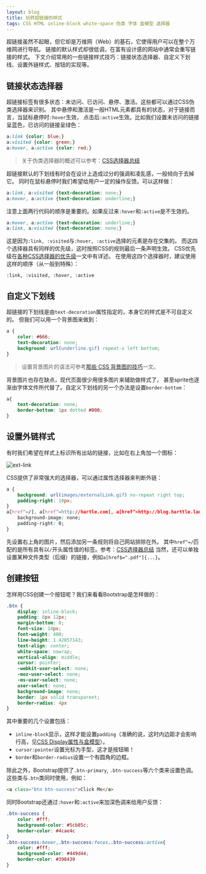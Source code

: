 ```yaml
---
layout: blog
title: 玩转超链接的样式
tags: CSS HTML inline-block white-space 伪类 字体 盒模型 选择器
---
```


超链接虽然不起眼，但它却是万维网（Web）的基石，它使得用户可以在整个万维网进行导航。
链接的默认样式却很低调，在富有设计感的网站中通常会重写链接的样式。
下文介绍常用的一些链接样式技巧：链接状态选择器、自定义下划线、设置外链样式、按钮的实现等。

## 链接状态选择器

超链接标签有很多状态：未访问、已访问、悬停、激活。这些都可以通过CSS伪类选择器来识别。
其中悬停和激活是一般HTML元素都具有的状态，对于链接而言，当鼠标悬停时`:hover`生效，
点击后`:active`生效。比如我们设置未访问的链接呈蓝色，已访问的链接呈绿色：

```css
a:link {color: blue;}
a:visited {color: green;}
a:hover, a:active {color: red;}
```

<!--more-->

> 关于伪类选择器的概述可以参考：[CSS选择器总结][selector]

超链接默认的下划线有时会在设计上造成过分的强调和凌乱感，一般倾向于去掉它。
同时在鼠标悬停时我们希望给用户一定的操作反馈。可以这样做：

```css
a:link, a:visited {text-decoration: none;}
a:hover, a:active {text-decoration: underline;}
```

注意上面两行代码的顺序是重要的。如果反过来`:hover`和`:active`是不生效的。

```css
a:hover, a:active {text-decoration: underline;}
a:link, a:visited {text-decoration: none;}
```

这是因为`:link, :visited`与`:hover, :active`选择的元素是存在交集的。
而这四个选择器具有同样的优先级，这时按照CSS的规则最后一条声明生效。
CSS优先级在[各种CSS选择器的优先级][css-prior]一文中有详述。
在使用这四个选择器时，建议使用这样的顺序（从一般到特殊）：

```
:link, :visited, :hover, :active
```

## 自定义下划线

超链接的下划线是由`text-decoration`属性指定的，本身它的样式是不可自定义的。
但我们可以用一个背景图来做到：

```css
a {
    color: #666;
    text-decoration: none;
    background: url(underline.gif) repeat-x left bottom;
}
```

> 设置背景图片的语法可参考[那些 CSS 背景图的技巧][bg]一文。

背景图片也存在缺点，现代页面很少用很多图片来辅助做样式了，
甚至sprite也逐渐由字体文件所代替了。自定义下划线的另一个办法是设置`border-bottom`：

```css
a{
    text-decoration: none;
    border-bottom: 1px dotted #000;
}
```

## 设置外链样式

有时我们希望在样式上标识所有出站的链接，比如在右上角加一个图标：

![ext-link][ext-link]

CSS提供了非常强大的选择器，可以通过属性选择器来判断外链：

```css
a {
    background: url(images/externalLink.gif) no-repeat right top;
    padding-right: 10px;
}
a[href^=/], a[href^=http://hartle.com], a[href^=http://blog.harttle.land]{
    background-image: none;
    padding-right: 0;
}
```

先设置右上角的图片，然后添加另一条规则将自己网站排除在外。
其中`href^=/`匹配的是所有具有以`/`开头属性值的标签。参考：[CSS选择器总结][selector]
当然，还可以单独设置某种文件类型（后缀）的链接，例如`a[href$=".pdf"]{...}`。

## 创建按钮

怎样用CSS创建一个按钮呢？我们来看看Bootstrap是怎样做的：

```css
.btn {
    display: inline-block;
    padding: 6px 12px;
    margin-bottom: 0;
    font-size: 14px;
    font-weight: 400;
    line-height: 1.42857143;
    text-align: center;
    white-space: nowrap;
    vertical-align: middle;
    cursor: pointer;
    -webkit-user-select: none;
    -moz-user-select: none;
    -ms-user-select: none;
    user-select: none;
    background-image: none;
    border: 1px solid transparent;
    border-radius: 4px
}
```

其中重要的几个设置包括：

* `inline-block`显示，这样才能设置`padding`（准确的说，这时内边距才会影响行高，见[CSS Display属性与盒模型][display]）。
* `cursor:pointer`设置光标为手型，这才是按钮嘛！
* `border`和`border-radius`设置一个有圆角的边框。

除此之外，Bootstrap提供了`.btn-primary`, `.btn-success`等六个类来设置色调。
这些类与`.btn`类同时使用，例如：

```html
<a class="btn btn-success">Click Me</a>
```

同时Bootstrap还通过`:hover`和`:active`来加深色调来给用户反馈：

```css
.btn-success {
    color: #fff;
    background-color: #5cb85c;
    border-color: #4cae4c
}
.btn-success:hover,.btn-success:focus,.btn-success:active{
    color: #fff;
    background-color: #449d44;
    border-color: #398439
}
```

[css-prior]: /2015/07/16/css-priority.html
[selector]: /2015/09/11/css-selector.html
[bg]: /2016/02/27/background-image.html
[ext-link]: /assets/img/blog/css/ext-link@2x.png
[display]: /2015/05/28/css-display.html

